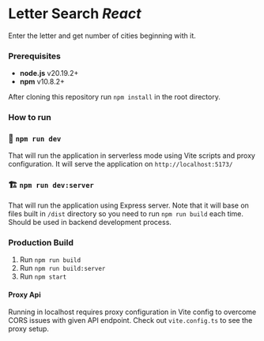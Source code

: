 # Letter Search *React*

Enter the letter and get number of cities beginning with it.

### Prerequisites
- **node.js** v20.19.2+
- **npm** v10.8.2+

After cloning this repository run `npm install` in the root directory.

### How to run

### 🎨 `npm run dev`

That will run the application in serverless mode using Vite scripts and proxy configuration. It will serve the application on `http://localhost:5173/`

### 🏗️ `npm run dev:server`

That will run the application using Express server. Note that it will base on files built in `/dist` directory so you need to run `npm run build` each time. Should be used in backend development process.

### Production Build

1. Run `npm run build`
2. Run `npm run build:server`
3. Run `npm start`

#### Proxy Api

Running in localhost requires proxy configuration in Vite config to overcome CORS issues with given API endpoint. Check out `vite.config.ts` to see the proxy setup.

